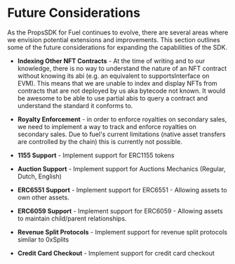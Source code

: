 # Future Considerations

As the PropsSDK for Fuel continues to evolve, there are several areas where we envision potential extensions and improvements. This section outlines some of the future considerations for expanding the capabilities of the SDK.

- **Indexing Other NFT Contracts** - At the time of writing and to our knowledge, there is no way  to understand the nature of an NFT contract without knowing its abi (e.g. an equivalent to supportsInterface on EVM). This means that we are unable to index and display NFTs from contracts that are not deployed by us aka bytecode not known. It would be awesome to be able to use partial abis to query a contract and understand the standard it conforms to.

- **Royalty Enforcement** - in order to enforce royalties on secondary sales, we need to implement a way to track and enforce royalties on secondary sales. Due to fuel's current limitations (native asset transfers are controlled by the chain) this is currently not possible.

- **1155 Support** - Implement support for ERC1155 tokens

- **Auction Support** - Implement support for Auctions Mechanics (Regular, Dutch, English)

- **ERC6551 Support** - Implement support for ERC6551 - Allowing assets to own other assets.

- **ERC6059 Support** - Implement support for ERC6059 - Allowing assets to maintain child/parent relationships.

- **Revenue Split Protocols** - Implement support for revenue split protocols similar to 0xSplits

- **Credit Card Checkout** - Implement support for credit card checkout

